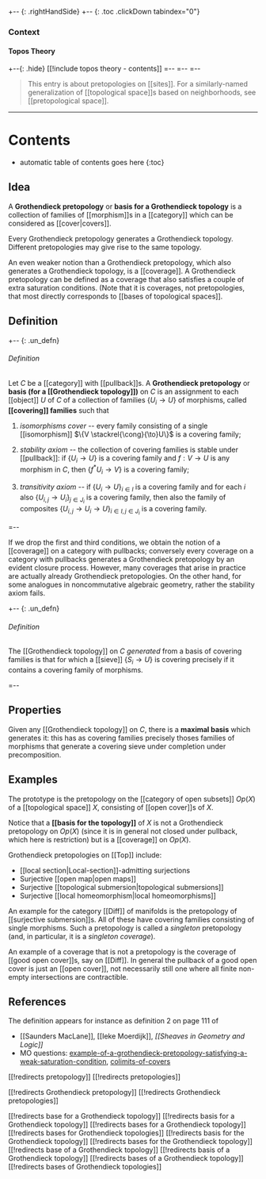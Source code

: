 
+-- {: .rightHandSide}
+-- {: .toc .clickDown tabindex="0"}
### Context
#### Topos Theory
+--{: .hide}
[[!include topos theory - contents]]
=--
=--
=--

> This entry is about pretopologies on [[sites]]. For a similarly-named generalization of [[topological space]]s based on neighborhoods, see [[pretopological space]].

***

# Contents
* automatic table of contents goes here
{:toc}

## Idea

A **Grothendieck pretopology** or **basis for a Grothendieck topology** is a collection of families of [[morphism]]s in a [[category]] which can be considered as [[cover|covers]].  

Every Grothendieck pretopology generates a Grothendieck topology. Different pretopologies may give rise to the same topology.

An even weaker notion than a Grothendieck pretopology, which also generates a Grothendieck topology, is a [[coverage]].  A Grothendieck pretopology can be defined as a coverage that also satisfies a couple of extra saturation conditions.  (Note that it is coverages, not pretopologies, that most directly corresponds to [[bases of topological spaces]].


## Definition

+-- {: .un_defn}
###### Definition

Let $C$ be a [[category]] with [[pullback]]s. A **Grothendieck pretopology** or **basis (for a [[Grothendieck topology]])** on $C$ is an assignment to each [[object]] $U$ of $C$ of a collection of families $\{U_i \to U\}$ of morphisms, called **[[covering]] families** such that

1. _isomorphisms cover_ -- every family consisting of a single [[isomorphism]] $\{V \stackrel{\cong}{\to}U\}$ is a covering family;

2. _stability axiom_ -- the collection of covering families is stable under [[pullback]]: if $\{U_i \to U\}$ is a covering family and $f : V \to U$ is any morphism in $C$, then $\{f^* U_i \to V\}$ is a covering family;

3. _transitivity axiom_ -- if $\{U_i \to U\}_{i \in I}$ is a covering family and for each $i$ also $\{U_{i,j} \to U_i\}_{j \in J_i}$ is a covering family, then also the family of composites $\{U_{i,j} \to U_i \to U\}_{i\in I, j \in J_i}$ is a covering family.

=--

If we drop the first and third conditions, we obtain the notion of a [[coverage]] on a category with pullbacks; conversely every coverage on a category with pullbacks generates a Grothendieck pretopology by an evident closure process.  However, many coverages that arise in practice are actually already Grothendieck pretopologies. On the other hand, for some analogues in noncommutative algebraic geometry, rather the stability axiom fails. 


+-- {: .un_defn}
###### Definition


The [[Grothendieck topology]] on $C$ _generated_ from a basis of covering families is that for which a [[sieve]] $\{S_i \to U\}$ is covering precisely if it contains a covering family of morphisms.

=--


## Properties

Given any [[Grothendieck topology]] on $C$, there is a **maximal basis** which generates it: this has as covering families precisely thoses families of morphisms that generate a covering sieve under completion under precomposition.


## Examples 

The prototype is the pretopology on the [[category of open subsets]] $Op(X)$ of a [[topological space]] $X$, consisting of [[open cover]]s of $X$. 

Notice that a **[[basis for the topology]]** of $X$ is not a Grothendieck pretopology on $Op(X)$ (since it is in general not closed under pullback, which here is restriction) but is a [[coverage]] on $Op(X)$.

Grothendieck pretopologies on [[Top]] include:

* [[local section|Local-section]]-admitting surjections
* Surjective [[open map|open maps]]
* Surjective [[topological submersion|topological submersions]]
* Surjective [[local homeomorphism|local homeomorphisms]]

An example for the category [[Diff]] of manifolds is the pretopology of [[surjective submersion]]s.  All of these have covering families consisting of single morphisms. Such a pretopology is called a *singleton* pretopology (and, in particular, it is a *singleton coverage*).

An example of a coverage that is not a pretopology is the coverage of [[good open cover]]s, say on [[Diff]]. In general the pullback of a good open cover is just an [[open cover]], not necessarily still one where all finite non-empty intersections are contractible.


## References

The definition appears for instance as definition 2 on page 111 of

* [[Saunders MacLane]], [[Ieke Moerdijk]], _[[Sheaves in Geometry and Logic]]_ 
* MO questions: [example-of-a-grothendieck-pretopology-satisfying-a-weak-saturation-condition](http://mathoverflow.net/questions/42437/example-of-a-grothendieck-pretopology-satisfying-a-weak-saturation-condition), [colimits-of-covers](http://mathoverflow.net/questions/44893/colimits-of-covers)


[[!redirects pretopology]]
[[!redirects pretopologies]]

[[!redirects Grothendieck pretopology]]
[[!redirects Grothendieck pretopologies]]

[[!redirects base for a Grothendieck topology]]
[[!redirects basis for a Grothendieck topology]]
[[!redirects bases for a Grothendieck topology]]
[[!redirects bases for Grothendieck topologies]]
[[!redirects basis for the Grothendieck topology]]
[[!redirects bases for the Grothendieck topology]]
[[!redirects base of a Grothendieck topology]]
[[!redirects basis of a Grothendieck topology]]
[[!redirects bases of a Grothendieck topology]]
[[!redirects bases of Grothendieck topologies]]
